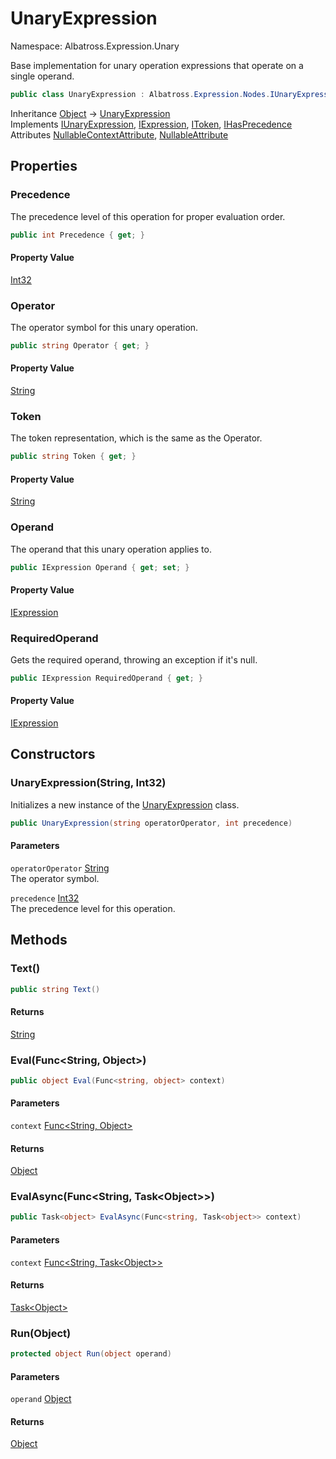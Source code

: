 # UnaryExpression

Namespace: Albatross.Expression.Unary

Base implementation for unary operation expressions that operate on a single operand.

```csharp
public class UnaryExpression : Albatross.Expression.Nodes.IUnaryExpression, Albatross.Expression.Nodes.IExpression, Albatross.Expression.Nodes.IToken, Albatross.Expression.Nodes.IHasPrecedence
```

Inheritance [Object](https://docs.microsoft.com/en-us/dotnet/api/system.object) → [UnaryExpression](./albatross.expression.unary.unaryexpression.md)<br>
Implements [IUnaryExpression](./albatross.expression.nodes.iunaryexpression.md), [IExpression](./albatross.expression.nodes.iexpression.md), [IToken](./albatross.expression.nodes.itoken.md), [IHasPrecedence](./albatross.expression.nodes.ihasprecedence.md)<br>
Attributes [NullableContextAttribute](https://docs.microsoft.com/en-us/dotnet/api/system.runtime.compilerservices.nullablecontextattribute), [NullableAttribute](https://docs.microsoft.com/en-us/dotnet/api/system.runtime.compilerservices.nullableattribute)

## Properties

### **Precedence**

The precedence level of this operation for proper evaluation order.

```csharp
public int Precedence { get; }
```

#### Property Value

[Int32](https://docs.microsoft.com/en-us/dotnet/api/system.int32)<br>

### **Operator**

The operator symbol for this unary operation.

```csharp
public string Operator { get; }
```

#### Property Value

[String](https://docs.microsoft.com/en-us/dotnet/api/system.string)<br>

### **Token**

The token representation, which is the same as the Operator.

```csharp
public string Token { get; }
```

#### Property Value

[String](https://docs.microsoft.com/en-us/dotnet/api/system.string)<br>

### **Operand**

The operand that this unary operation applies to.

```csharp
public IExpression Operand { get; set; }
```

#### Property Value

[IExpression](./albatross.expression.nodes.iexpression.md)<br>

### **RequiredOperand**

Gets the required operand, throwing an exception if it's null.

```csharp
public IExpression RequiredOperand { get; }
```

#### Property Value

[IExpression](./albatross.expression.nodes.iexpression.md)<br>

## Constructors

### **UnaryExpression(String, Int32)**

Initializes a new instance of the [UnaryExpression](./albatross.expression.unary.unaryexpression.md) class.

```csharp
public UnaryExpression(string operatorOperator, int precedence)
```

#### Parameters

`operatorOperator` [String](https://docs.microsoft.com/en-us/dotnet/api/system.string)<br>
The operator symbol.

`precedence` [Int32](https://docs.microsoft.com/en-us/dotnet/api/system.int32)<br>
The precedence level for this operation.

## Methods

### **Text()**

```csharp
public string Text()
```

#### Returns

[String](https://docs.microsoft.com/en-us/dotnet/api/system.string)<br>

### **Eval(Func&lt;String, Object&gt;)**

```csharp
public object Eval(Func<string, object> context)
```

#### Parameters

`context` [Func&lt;String, Object&gt;](https://docs.microsoft.com/en-us/dotnet/api/system.func-2)<br>

#### Returns

[Object](https://docs.microsoft.com/en-us/dotnet/api/system.object)<br>

### **EvalAsync(Func&lt;String, Task&lt;Object&gt;&gt;)**

```csharp
public Task<object> EvalAsync(Func<string, Task<object>> context)
```

#### Parameters

`context` [Func&lt;String, Task&lt;Object&gt;&gt;](https://docs.microsoft.com/en-us/dotnet/api/system.func-2)<br>

#### Returns

[Task&lt;Object&gt;](https://docs.microsoft.com/en-us/dotnet/api/system.threading.tasks.task-1)<br>

### **Run(Object)**

```csharp
protected object Run(object operand)
```

#### Parameters

`operand` [Object](https://docs.microsoft.com/en-us/dotnet/api/system.object)<br>

#### Returns

[Object](https://docs.microsoft.com/en-us/dotnet/api/system.object)<br>
